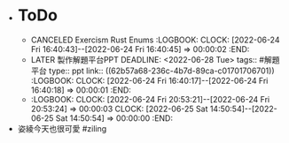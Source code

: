 - # ToDo
	- CANCELED Exercism Rust Enums
	  :LOGBOOK:
	  CLOCK: [2022-06-24 Fri 16:40:43]--[2022-06-24 Fri 16:40:45] =>  00:00:02
	  :END:
	- LATER 製作解題平台PPT
	  DEADLINE: <2022-06-28 Tue>
	  tags:: #解題平台
	  type:: ppt
	  link:: ((62b57a68-236c-4b7d-89ca-c01701706701))
	  :LOGBOOK:
	  CLOCK: [2022-06-24 Fri 16:40:17]--[2022-06-24 Fri 16:40:18] =>  00:00:01
	  :END:
	- :LOGBOOK:
	  CLOCK: [2022-06-24 Fri 20:53:21]--[2022-06-24 Fri 20:53:24] =>  00:00:03
	  CLOCK: [2022-06-25 Sat 14:50:54]--[2022-06-25 Sat 14:50:54] =>  00:00:00
	  :END:
- 姿綾今天也很可愛 #ziling